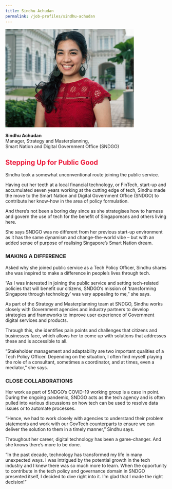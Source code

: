 ```yaml
---
title: Sindhu Achudan
permalink: /job-profiles/sindhu-achudan
---
```

<div class="content">
<p><img src="/images/sindhu-achudan-l.jpg" alt="Sindhu Achudan" style="width:400px; height:306px;" align="left">
<br clear="left"><br>
<strong>Sindhu Achudan	</strong><br>
	Manager, Strategy and Masterplanning,<br>
	Smart Nation and Digital Government Office (SNDGO)

<h2 style="color:#ed1a3b;">Stepping Up for Public Good</h2>

<p>Sindhu took a somewhat unconventional route joining the public service.

Having cut her teeth at a local financial technology, or FinTech, start-up and accumulated seven years working at the cutting edge of tech, Sindhu made the move to the Smart Nation and Digital Government Office (SNDGO) to contribute her know-how in the area of policy formulation.

And there’s not been a boring day since as she strategises how to harness and govern the use of tech for the benefit of Singaporeans and others living here. 

She says SNDGO was no different from her previous start-up environment as it has the same dynamism and change-the-world vibe – but with an added sense of purpose of realising Singapore’s Smart Nation dream. </p>

<h3 style="color:#212121;">MAKING A DIFFERENCE</h3>

<p>Asked why she joined public service as a Tech Policy Officer, Sindhu shares she was inspired to make a difference in people’s lives through tech. 

“As I was interested in joining the public service and setting tech-related policies that will benefit our citizens, SNDGO‘s mission of ‘transforming Singapore through technology’ was very appealing to me,” she says. 

As part of the Strategy and Masterplanning team at SNDGO, Sindhu works closely with Government agencies and industry partners to develop strategies and frameworks to improve user experience of Government digital services and products. 

Through this, she identifies pain points and challenges that citizens and businesses face, which allows her to come up with solutions that addresses these and is accessible to all. 

“Stakeholder management and adaptability are two important qualities of a Tech Policy Officer. Depending on the situation, I often find myself playing the role of a consultant, sometimes a coordinator, and at times, even a mediator,” she says.</p>

<h3 style="color:#212121;">CLOSE COLLABORATIONS</h3>

<p>Her work as part of SNDGO’s COVID-19 working group is a case in point. During the ongoing pandemic, SNDGO acts as the tech agency and is often pulled into various discussions on how tech can be used to resolve data issues or to automate processes.

“Hence, we had to work closely with agencies to understand their problem statements and work with our GovTech counterparts to ensure we can deliver the solution to them in a timely manner,” Sindhu says. 

Throughout her career, digital technology has been a game-changer. And she knows there’s more to be done. 

“In the past decade, technology has transformed my life in many unexpected ways. I was intrigued by the potential growth in the tech industry and I knew there was so much more to learn. When the opportunity to contribute in the tech policy and governance domain in SNDGO presented itself, I decided to dive right into it. I’m glad that I made the right decision!”</p>